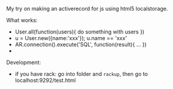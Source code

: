 My try on making an activerecord for js using html5 localstorage.

What works:
 - User.all(function(users){  do something with users })
 - u = User.new({name:'xxx'}); u.name == 'xxx'
 - AR.connection().execute('SQL', function(result){ ... })
 -

Development:
 - if you have rack: go into folder and `rackup`, then go to localhost:9292/test.html